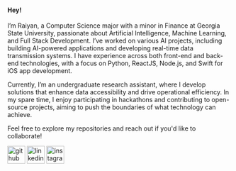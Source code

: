 #### Hey!

I’m Raiyan, a Computer Science major with a minor in Finance at Georgia State University, passionate about Artificial Intelligence, Machine Learning, and Full Stack Development. I’ve worked on various AI projects, including building AI-powered applications and developing real-time data transmission systems. I have experience across both front-end and back-end technologies, with a focus on Python, ReactJS, Node.js, and Swift for iOS app development.

Currently, I’m an undergraduate research assistant, where I develop solutions that enhance data accessibility and drive operational efficiency. In my spare time, I enjoy participating in hackathons and contributing to open-source projects, aiming to push the boundaries of what technology can achieve.

Feel free to explore my repositories and reach out if you'd like to collaborate!


[<img src='https://cdn.jsdelivr.net/npm/simple-icons@3.0.1/icons/github.svg' alt='github' height='40'>](https://github.com/Raiyanhq)  [<img src='https://cdn.jsdelivr.net/npm/simple-icons@3.0.1/icons/linkedin.svg' alt='linkedin' height='40'>](https://www.linkedin.com/in/mdraiyanhaque/)  [<img src='https://cdn.jsdelivr.net/npm/simple-icons@3.0.1/icons/instagram.svg' alt='instagram' height='40'>](https://www.instagram.com/raiyan____hq/)  
